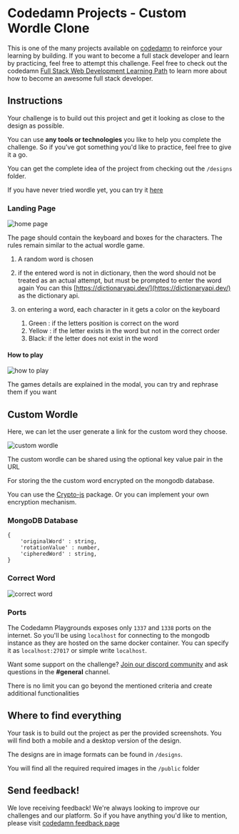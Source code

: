 # Codedamn Projects - Custom Wordle Clone

This is one of the many projects available on [codedamn](https://codedamn.com/projects) to reinforce your learning by building. If you want to become a full stack developer and learn by practicing, feel free to attempt this challenge. Feel free to check out the codedamn [Full Stack Web Development Learning Path](https://codedamn.com/learning-paths/fullstack) to learn more about how to become an awesome full stack developer.


## Instructions

Your challenge is to build out this project and get it looking as close to the design as possible.

You can use **any tools or technologies** you like to help you complete the challenge. So if you've got something you'd like to practice, feel free to give it a go.
 
You can get the complete idea of the project from checking out the `/designs` folder.

If you have never tried wordle yet, you can try it [here](https://www.nytimes.com/games/wordle/index.html)

### Landing Page 

![home page](https://raw.githubusercontent.com/codedamn-projects/Custom-Wordle-Clone/master/designs/Landing%20Page%20%5BDESKTOP%5D.png)

The page should contain the keyboard and boxes for the characters. The rules remain similar to the actual wordle game. 


1) A random word is chosen 


2) if the entered word is not in dictionary, then the word should not be treated as an actual attempt, but must be prompted to enter the word again
You can this [https://dictionaryapi.dev/](https://dictionaryapi.dev/) as the dictionary api. 

3) on entering a word, each character in it gets a color on the keyboard 
   1) Green : if the letters position is correct on the word 
   2) Yellow : if the letter exists in the word but not in the correct order
   3) Black: if the letter does not exist in the word

#### How to play 

![how to play](https://raw.githubusercontent.com/codedamn-projects/Custom-Wordle-Clone/master/designs/How%20to%20Play%20%5BDESKTOP%5D.png)

The games details are explained in the modal, you can try and rephrase them if you want

## Custom Wordle

Here, we can let the user generate a link for the custom word they choose. 

![custom wordle](https://raw.githubusercontent.com/codedamn-projects/Custom-Wordle-Clone/master/designs/Custom%20Word%20Modal%20%5BDESKTOP%5D.png)

The custom wordle can be shared using the optional key value pair in the URL

For storing the the custom word encrypted on the mongodb database. 

You can use the [Crypto-js](https://www.npmjs.com/package/crypto-js) package. 
Or you can implement your own encryption mechanism. 


### MongoDB Database
```
{
    'originalWord' : string,
    'rotationValue' : number,
    'cipheredWord' : string,
}
```

### Correct Word 

![correct word](https://raw.githubusercontent.com/codedamn-projects/Custom-Wordle-Clone/master/designs/YOU%20WON!%20MODAL%20%5BDESKTOP%5D.png)



### Ports 
The Codedamn Playgrounds exposes only `1337` and `1338` ports on the internet. So you'll be using `localhost` for connecting to the mongodb instance as they are hosted on the same docker container. You can specify it as `localhost:27017` or simple write `localhost`. 


Want some support on the challenge? [Join our discord community](https://cdm.sh/discord) and ask questions in the **#general** channel.

There is no limit you can go beyond the mentioned criteria and create additional functionalities



## Where to find everything

Your task is to build out the project as per the provided screenshots. You will find both a mobile and a desktop version of the design.

The designs are in image formats can be found in `/designs`.

You will find all the required required images in the `/public` folder

## Send feedback!

We love receiving feedback! We're always looking to improve our challenges and our platform. So if you have anything you'd like to mention, please visit [codedamn feedback page](https://codedamn.com/contact)